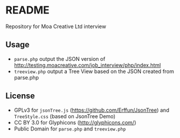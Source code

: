 # README

Repository for Moa Creative Ltd interview

## Usage

* `parse.php` output the JSON version of
http://testing.moacreative.com/job_interview/php/index.html
* `treeview.php` output a Tree View based on the JSON created from parse.php

## License

* GPLv3 for `jsonTree.js` (https://github.com/Erffun/JsonTree) and
`TreeStyle.css` (based on JsonTree Demo)
* CC BY 3.0 for Glyphicons (http://glyphicons.com/)
* Public Domain for `parse.php` and `treeview.php`
